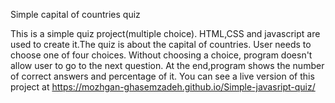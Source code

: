 
Simple capital of countries quiz

This is a simple quiz project(multiple choice). HTML,CSS and javascript are used to create it.The quiz is about the capital of countries. User needs to choose one of four choices. Without choosing a choice, program doesn't allow user to go to the next question. At the end,program shows the number of correct answers and percentage of it. You can see a live version of this project at https://mozhgan-ghasemzadeh.github.io/Simple-javasript-quiz/

